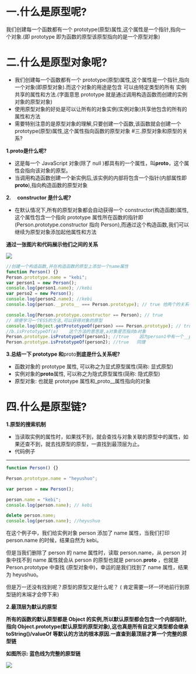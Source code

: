 # 一.什么是原型呢?

我们创建每一个函数都有一个 prototype(原型)属性,这个属性是一个指针,指向一个对象.(即 prototype 即为函数的原型该原型指向的是一个原型对象)

# 二.什么是原型对象呢?

- 我们创建每一个函数都有一个 prototype(原型)属性,这个属性是一个指针,指向一个对象(即原型对象).而这个对象的用途是包含
  可以由特定类型的所有 实例 共享的属性和方法.(字面意思 prototype 就是通过调用构造函数而创建的实例对象的原型对象)
- 使用原型对象的好处是可以让所有的对象实例(实例对象)共享他包含的所有的属性和方法
- 需要特别注意的是原型对象的理解,只要创建一个函数,该函数就会创建一个 prototype(原型)属性,这个属性指向函数的原型对象 #三.原型对象和原型的关系?

**1.**proto**是什么呢?**

- 这是每一个 JavaScript 对象(除了 null )都具有的一个属性，叫**proto**，这个属性会指向该对象的原型。
- 当调用构造函数创建一个新实例后,该实例的内部将包含一个指针(内部属性即**proto**),指向构造函数的原型对象

**2.　 constructor 是什么呢?**

- 在默认情况下,所有的原型对象都会自动获得一个 constructor(构造函数)属性,这个属性包含一个指向 prototype 属性所在函数的指针即(Person.prototype.constructor 指向 Person),而通过这个构造函数,我们可以继续为原型对象添加起他属性和方法

**通过一张图片和代码展示他们之间的关系**

![](https://img2018.cnblogs.com/blog/993144/201810/993144-20181027102428627-1520109756.jpg)

```javascript
//创建一个构造函数,并在构造函数的原型上添加一个name属性
function Person() {}
Person.prototype.name = "kebi";
var person1 = new Person();
console.log(person1.name); //kebi
var perso2 = new Person();
console.log(person2.name); //kebi
console.log(person.__proto__ === Person.prototype); // true 他两个的关系也是完全相等的

console.log(Person.prototype.constructor == Person); // true
// 顺便学习一个ES5的方法,可以获得对象的原型
console.log(Object.getPrototypeOf(person) === Person.prototype); // true
//b.isPrototypeOf(a)    这个方法的意思是,a对象是否指向b对象
Person.prototype.isPrototypeOf(person1); //true    因为person1中有一个__proto__属相指向原型对象(Person.prototype)
Person.prototype.isPrototypeOf(person2); //true   同理
```

**3.总结一下 prototype 和**proto**到底是什么关系呢?**

- 函数对象的 prototype 属性, 可以称之为显式原型属性(简称: 显式原型)
- 实例对象的**proto**属性, 可以称之为隐式原型属性(简称: 隐式原型)
- 原型对象: 也就是 prototype 属性和\_proto\_\_属性指向的对象

# 四.什么是原型链?

**1.原型的搜索机制**

- 当读取实例的属性时，如果找不到，就会查找与对象关联的原型中的属性，如果还查不到，就去找原型的原型，一直找到最顶层为止。
- 代码例子

---

```javascript
function Person() {}

Person.prototype.name = "heyushuo";

var person = new Person();

person.name = "kebi";
console.log(person.name); // kebi

delete person.name;
console.log(person.name); //heyushuo
```

在这个例子中，我们给实例对象 person 添加了 name 属性，当我们打印 person.name 的时候，结果自然为 kebi。

但是当我们删除了 person 的 name 属性时，读取 person.name，从 person 对象中找不到 name 属性就会从 person 的原型也就是 person.**proto** ，也就是 Person.prototype 中查找 (原型对象中)，幸运的是我们找到了 name 属性，结果为 heyushuo。

但是万一还没有找到呢？原型的原型又是什么呢？ ( 肯定需要一环一环地前行到原型链的末端才会停下来)

**2.最顶层为默认的原型**

**所有的函数的默认原型都是 Object 的实例,所以默认原型都会包含一个内部指针,指向 Object.prototype(默认原型的原型对象),这也真是所有自定义类型都会继承 toString()/valueOf 等默认的方法的根本原因.一直查到最顶层才算一个完整的原型链**

**如图所示: 蓝色线为完整的原型链**

![](https://img2018.cnblogs.com/blog/993144/201810/993144-20181027113315267-1932184542.jpg)
